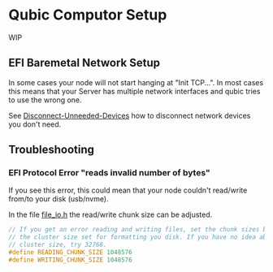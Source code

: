 # Qubic Computor Setup

WIP

## EFI Baremetal Network Setup
In some cases your node will not start hanging at "Init TCP...". In most cases this means that your Server has multiple network interfaces and qubic tries to use the wrong one.

See [Disconnect-Unneeded-Devices](Disconnect-Unneeded-Devices.md) how to disconnect network devices you don't need.

## Troubleshooting

### EFI Protocol Error "reads invalid number of bytes"
If you see this error, this could mean that your node couldn't read/write from/to your disk (usb/nvme).

In the file [file_io.h](https://github.com/qubic/core/blob/main/src/platform/file_io.h) the read/write chunk size can be adjusted.

```c++
// If you get an error reading and writing files, set the chunk sizes below to
// the cluster size set for formatting you disk. If you have no idea about the
// cluster size, try 32768.
#define READING_CHUNK_SIZE 1048576
#define WRITING_CHUNK_SIZE 1048576
```
